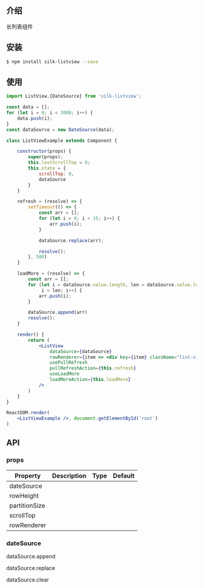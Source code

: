 

## 介绍

长列表组件

## 安装

```bash
$ npm install silk-listview --save
```

## 使用

```jsx
import ListView,{DateSource} from 'silk-listview';

const data = [];
for (let i = 0; i < 3000; i++) {
    data.push(i);
}
const dataSource = new DateSource(data);

class ListViewExample extends Component {

    constructor(props) {
        super(props);
        this.lastScrollTop = 0;
        this.state = {
            scrollTop: 0,
            dataSource
        }
    }

    refresh = (resolve) => {
        setTimeout(() => {
            const arr = [];
            for (let i = 0; i < 15; i++) {
                arr.push(i);
            }

            dataSource.replace(arr);

            resolve();
        }, 500)
    }

    loadMore = (resolve) => {
        const arr = [];
        for (let i = dataSource.value.length, len = dataSource.value.length + 15;
             i < len; i++) {
            arr.push(i);
        }

        dataSource.append(arr)
        resolve();
    }

    render() {
        return (
            <ListView
                dataSource={dataSource}
                rowRenderer={item => <div key={item} className="list-view-item">上拉下拉{item + 1}</div>}
                usePullRefresh
                pullRefreshAction={this.refresh}
                useLoadMore
                loadMoreAction={this.loadMore}
            />
        )
    }
}

ReactDOM.render(
    <ListViewExample />, document.getElementById('root')
)


```

## API

### props

| Property             | Description           | Type       | Default       |
|---------------- |----------------|----------|----------|
| dateSource         |    |  |   |
| rowHeight         |    |  |   |
| partitionSize         |      |  |   |
| scrollTop         |    |  |   |
| rowRenderer         |     | |   |




### dateSource

dataSource.append

dataSource.replace

dataSource.clear


